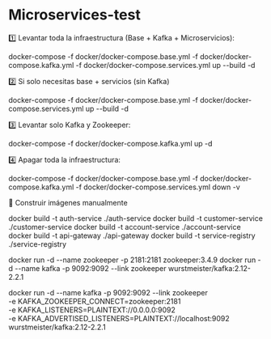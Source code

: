 # Microservices-test
1️⃣ Levantar toda la infraestructura (Base + Kafka + Microservicios):

docker-compose -f docker/docker-compose.base.yml -f docker/docker-compose.kafka.yml -f docker/docker-compose.services.yml up --build -d

2️⃣ Si solo necesitas base + servicios (sin Kafka)

docker-compose -f docker/docker-compose.base.yml -f docker/docker-compose.services.yml up --build -d

3️⃣ Levantar solo Kafka y Zookeeper:

docker-compose -f docker/docker-compose.kafka.yml up -d

4️⃣ Apagar toda la infraestructura:

docker-compose -f docker/docker-compose.base.yml -f docker/docker-compose.kafka.yml -f docker/docker-compose.services.yml down -v


📌 Construir imágenes manualmente

docker build -t auth-service ./auth-service
docker build -t customer-service ./customer-service
docker build -t account-service ./account-service
docker build -t api-gateway ./api-gateway
docker build -t service-registry ./service-registry


docker run -d --name zookeeper -p 2181:2181 zookeeper:3.4.9
docker run -d --name kafka -p 9092:9092 --link zookeeper wurstmeister/kafka:2.12-2.2.1

docker run -d --name kafka -p 9092:9092 --link zookeeper \
-e KAFKA_ZOOKEEPER_CONNECT=zookeeper:2181 \
-e KAFKA_LISTENERS=PLAINTEXT://0.0.0.0:9092 \
-e KAFKA_ADVERTISED_LISTENERS=PLAINTEXT://localhost:9092 \
wurstmeister/kafka:2.12-2.2.1